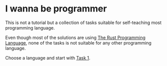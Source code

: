 # I wanna be programmer

This is not a tutorial but a collection of tasks suitable for self-teaching most programming language.

Even though most of the solutions are using [The Rust Programming Language][318aa7f0], none of the tasks is not suitable for any other programming language.

Choose a language and start with [Task 1](./0001/README.md).

[318aa7f0]: https://www.rust-lang.org/ "Open the project page of the rust programming language"
